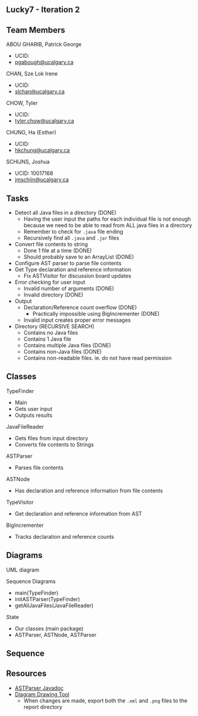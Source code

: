 Lucky7 - Iteration 2
-------------------------

Team Members
----
ABOU GHARIB, Patrick George
- UCID: 
- pgabough@ucalgary.ca

CHAN, Sze Lok Irene
- UCID: 
- slchan@ucalgary.ca

CHOW, Tyler
- UCID: 
- tyler.chow@ucalgary.ca

CHUNG, Ha (Esther)
- UCID: 
- hkchung@ucalgary.ca

SCHIJNS, Joshua
- UCID: 10017168
- jmschijn@ucalgary.ca

Tasks
-----
- Detect all Java files in a directory (DONE)
	- Having the user input the paths for each individual file is not enough because we need to be able to read from ALL java files in a directory
	- Remember to check for `.java` file ending
	- Recursively find all `.java` and `.jar` files
- Convert file contents to string
	- Done 1 file at a time (DONE)
	- Should probably save to an ArrayList<String> (DONE)
- Configure AST parser to parse file contents
- Get Type declaration and reference information
	- Fix ASTVisitor for discussion board updates
- Error checking for user input
	- Invalid number of arguments (DONE)
	- Invalid directory (DONE)
- Output
	- Declaration/Reference count overflow (DONE)
		- Practically impossible using BigIncrementer (DONE)
	- Invalid input creates proper error messages
- Directory (RECURSIVE SEARCH)
	- Contains no Java files
	- Contains 1 Java file
	- Contains multiple Java files (DONE)
	- Contains non-Java files (DONE)
	- Contains non-readable files. ie. do not have read permission

Classes
-------
TypeFinder
- Main
- Gets user input
- Outputs results

JavaFileReader
- Gets files from input directory
- Converts file contents to Strings

ASTParser
- Parses file contents

ASTNode
- Has declaration and reference information from file contents

TypeVisitor
- Get declaration and reference information from AST

BigIncrementer
- Tracks declaration and reference counts

Diagrams
--------
UML diagram

Sequence Diagrams
- main(TypeFinder)
- initASTParser(TypeFinder)
- getAllJavaFiles(JavaFileReader)


State
- Our classes (main package)
- ASTParser, ASTNode, ASTParser

Sequence
-


Resources
---------
- [ASTParser Javadoc](https://help.eclipse.org/mars/index.jsp?topic=%2Forg.eclipse.jdt.doc.isv%2Freference%2Fapi%2Forg%2Feclipse%2Fjdt%2Fcore%2Fdom%2FASTParser.html)
- [Diagram Drawing Tool](https://draw.io)
	- When changes are made, export both the `.xml` and `.png` files to the report directory
